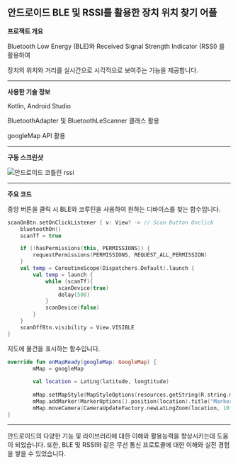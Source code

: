 ## 안드로이드 BLE 및 RSSI를 활용한 장치 위치 찾기 어플

**프로젝트 개요**

Bluetooth Low Energy (BLE)와 Received Signal Strength Indicator (RSSI) 를 활용하여 

장치의 위치와 거리를 실시간으로 시각적으로 보여주는 기능을 제공합니다.

--------------------------------------------------------

**사용한 기술 정보**

Kotlin, Android Studio

BluetoothAdapter 및 BluetoothLeScanner 클래스 활용

googleMap API 활용

--------------------------------------------------------

**구동 스크린샷**

![안드로이드 코틀린 rssi](https://github.com/GH1014/Android_BLE_Rssi_Kotlin/assets/95550744/391d48e1-4b2f-4d65-8962-be347758cc1f)

--------------------------------------------------------

**주요 코드**

중앙 버튼을 클릭 시 BLE와 코루틴을 사용하여 원하는 디바이스를 찾는 함수입니다.

```kotlin
scanOnBtn.setOnClickListener { v: View? -> // Scan Button Onclick
    bluetoothOn()
    scanTf = true

    if (!hasPermissions(this, PERMISSIONS)) {
        requestPermissions(PERMISSIONS, REQUEST_ALL_PERMISSION)
    }
    val temp = CoroutineScope(Dispatchers.Default).launch {
        val temp = launch {
            while (scanTf){
                scanDevice(true)
                delay(500)
            }
            scanDevice(false)
        }
    }
    scanOffBtn.visibility = View.VISIBLE
}
```

지도에 물건을 표시하는 함수입니다.

```kotlin
override fun onMapReady(googleMap: GoogleMap) {
        mMap = googleMap
        
        val location = LatLng(latitude, longtitude)
        
        mMap.setMapStyle(MapStyleOptions(resources.getString(R.string.mapstyle)))
        mMap.addMarker(MarkerOptions().position(location).title("Marker in Sydney"))
        mMap.moveCamera(CameraUpdateFactory.newLatLngZoom(location, 10f))
}
```

--------------------------------------------------------

안드로이드의 다양한 기능 및 라이브러리에 대한 이해와 활용능력을 향상시키는데 도움이 되었습니다. 또한, BLE 및 RSSI와 같은 무선 통신 프로토콜에 대한 이해와 실전 경험을 쌓을 수 있었습니다.
